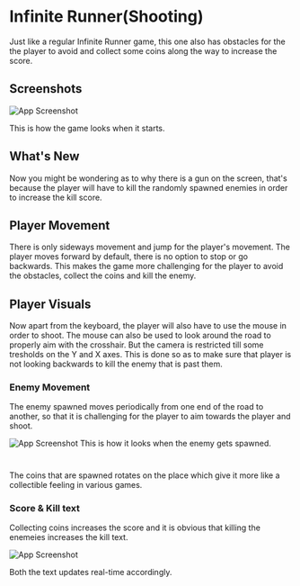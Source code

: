 
# Infinite Runner(Shooting)
Just like a regular Infinite Runner game, this one also has obstacles for the the player to avoid and collect some coins along the way to increase the score.



## Screenshots

![App Screenshot](https://github.com/DakshKulkarni/FPS-shooter1/assets/115560064/be1d51bd-1a6b-48c1-a01c-8c564d546c20)

This is how the game looks when it starts.
## What's New
Now you might be wondering as to why there is a gun on the screen, that's because the player will have to kill the randomly spawned enemies in order to increase the kill score.
## Player Movement
There is only sideways movement and jump for the player's movement. The player moves forward by default, there is no option to stop or go backwards. This makes the game more challenging for the player to avoid the obstacles, collect the coins and kill the enemy.

## Player Visuals
Now apart from the keyboard, the player will also have to use the mouse in order to shoot. The mouse can also be used to look around the road to properly aim with the crosshair. But the camera is restricted till some tresholds on the Y and X axes. This is done so as to make sure that player is not looking backwards to kill the enemy that is past them.

### Enemy Movement
The enemy spawned moves periodically from one end of the road to another, so that it is challenging for the player to aim towards the player and shoot.

![App Screenshot](https://github.com/DakshKulkarni/FPS-shooter1/assets/115560064/9b26f88b-a780-4039-a3fd-14c1388ddec1)
This is how it looks when the enemy gets spawned.

# 
The coins that are spawned rotates on the place which give it more like a collectible feeling in various games.

### Score & Kill text
Collecting coins increases the score and it is obvious that killing the enemeies increases the kill text. 

![App Screenshot](https://github.com/DakshKulkarni/FPS-shooter1/assets/115560064/14756d49-204e-46d5-a595-cfd0ab01138e)

Both the text updates real-time accordingly.
